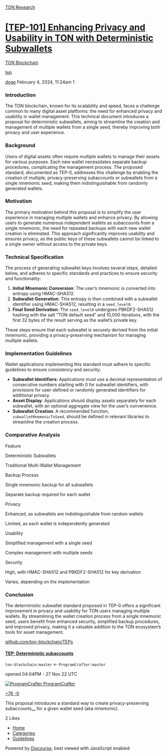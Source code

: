 [TON Research](/)

# [\[TEP-101\] Enhancing Privacy and Usability in TON with Deterministic Subwallets](/t/tep-101-enhancing-privacy-and-usability-in-ton-with-deterministic-subwallets/187)

[TON Blockchain](/c/ton-blockchain/17) 

[tep](https://tonresear.ch/tag/tep)

    

[doge](https://tonresear.ch/u/doge)  February 4, 2024, 11:24am  1

### [](#introduction-1)Introduction

The TON blockchain, known for its scalability and speed, faces a challenge common to many digital asset platforms: the need for enhanced privacy and usability in wallet management. This technical document introduces a proposal for deterministic subwallets, aiming to streamline the creation and management of multiple wallets from a single seed, thereby improving both privacy and user experience.

### [](#background-2)Background

Users of digital assets often require multiple wallets to manage their assets for various purposes. Each new wallet necessitates separate backup procedures, complicating the management process. The proposed standard, documented as TEP-0, addresses this challenge by enabling the creation of multiple, privacy-preserving subaccounts or subwallets from a single mnemonic seed, making them indistinguishable from randomly generated wallets.

### [](#motivation-3)Motivation

The primary motivation behind this proposal is to simplify the user experience in managing multiple wallets and enhance privacy. By allowing users to generate numerous independent wallets as subaccounts from a single mnemonic, the need for repeated backups with each new wallet creation is eliminated. This approach significantly improves usability and ensures privacy, as the public keys of these subwallets cannot be linked to a single owner without access to the private keys.

### [](#technical-specification-4)Technical Specification

The process of generating subwallet keys involves several steps, detailed below, and adheres to specific standards and practices to ensure security and functionality:

1.  **Initial Mnemonic Conversion**: The user’s mnemonic is converted into entropy using HMAC-SHA512.
2.  **Subwallet Generation**: This entropy is then combined with a subwallet identifier using HMAC-SHA512, resulting in a `seed_level0`.
3.  **Final Seed Derivation**: The `seed_level0` undergoes PBKDF2-SHA512 hashing with the salt “TON default seed” and 10,000 iterations, with the first 32 bytes of the result serving as the wallet’s private key.

These steps ensure that each subwallet is securely derived from the initial mnemonic, providing a privacy-preserving mechanism for managing multiple wallets.

### [](#implementation-guidelines-5)Implementation Guidelines

Wallet applications implementing this standard must adhere to specific guidelines to ensure consistency and security:

*   **Subwallet Identifiers**: Applications must use a decimal representation of consecutive numbers starting with 0 for subwallet identifiers, with provisions for user-defined or randomly generated identifiers for additional privacy.
*   **Asset Display**: Applications should display assets separately for each subwallet, with an optional aggregate view for the user’s convenience.
*   **Subwallet Creation**: A recommended function, `subwalletMnemonicToSeed`, should be defined in relevant libraries to streamline the creation process.

### [](#comparative-analysis-6)Comparative Analysis

Feature

Deterministic Subwallets

Traditional Multi-Wallet Management

Backup Process

Single mnemonic backup for all subwallets

Separate backup required for each wallet

Privacy

Enhanced, as subwallets are indistinguishable from random wallets

Limited, as each wallet is independently generated

Usability

Simplified management with a single seed

Complex management with multiple seeds

Security

High, with HMAC-SHA512 and PBKDF2-SHA512 for key derivation

Varies, depending on the implementation

### [](#conclusion-7)Conclusion

The deterministic subwallet standard proposed in TEP-0 offers a significant improvement in privacy and usability for TON users managing multiple wallets. By streamlining the wallet creation process from a single mnemonic seed, users benefit from enhanced security, simplified backup procedures, and improved privacy, making it a valuable addition to the TON ecosystem’s tools for asset management.

[github.com/ton-blockchain/TEPs](https://github.com/ton-blockchain/TEPs/pull/101)

#### [TEP: Deterministic subaccounts](https://github.com/ton-blockchain/TEPs/pull/101)

`ton-blockchain:master` ← `ProgramCrafter:master`

opened 04:04PM - 27 Nov 22 UTC

 [![ProgramCrafter](https://tonresear.ch/uploads/default/original/1X/33434fa608c4db5f481b3c3381d2aa978fd8d129.png) ProgramCrafter](https://github.com/ProgramCrafter)

[+76 \-0](https://github.com/ton-blockchain/TEPs/pull/101/files)

This proposal introduces a standard way to create privacy-preserving subaccounts[…](https://github.com/ton-blockchain/TEPs/pull/101) for a given wallet seed (aka mnemonic).

  2 Likes

*   [Home](/)
*   [Categories](/categories)
*   [Guidelines](/guidelines)

Powered by [Discourse](https://www.discourse.org), best viewed with JavaScript enabled
